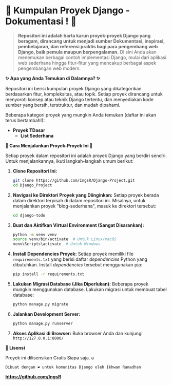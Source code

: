 # 📂 Kumpulan Proyek Django - Dokumentasi ! 🐍

> **Repositori ini adalah harta karun proyek-proyek Django yang beragam, dirancang untuk menjadi sumber Dokumentasi, inspirasi, pembelajaran, dan referensi praktis bagi para pengembang web Django, baik pemula maupun berpengalaman.**  Di sini Anda akan menemukan berbagai contoh implementasi Django, mulai dari aplikasi web sederhana hingga fitur-fitur yang mencakup berbagai aspek pengembangan web modern.

**✨ Apa yang Anda Temukan di Dalamnya? ✨**

Repositori ini berisi kumpulan proyek Django yang dikategorikan berdasarkan fitur, kompleksitas, atau topik. Setiap proyek dirancang untuk menyoroti konsep atau teknik Django tertentu, dan menyediakan kode sumber yang bersih, terstruktur, dan mudah dipahami.

Beberapa kategori proyek yang mungkin Anda temukan (daftar ini akan terus bertambah!):



*   **Proyek TDasar**
    *   **List Sederhana**
    
**🚀 Cara Menjalankan Proyek-Proyek Ini 🚀**

Setiap proyek dalam repositori ini adalah proyek Django yang berdiri sendiri. Untuk menjalankannya, ikuti langkah-langkah umum berikut:

1.  **Clone Repositori Ini:**
    ```bash
    git clone https://github.com/IngsR/Django-Project.git
    cd Django_Project
    ```

2.  **Navigasi ke Direktori Proyek yang Diinginkan:**
    Setiap proyek berada dalam direktori terpisah di dalam repositori ini. Misalnya, untuk menjalankan proyek "blog-sederhana", masuk ke direktori tersebut:
    ```bash
    cd django-todo
    ```

3.  **Buat dan Aktifkan Virtual Environment (Sangat Disarankan):**
    ```bash
    python -m venv venv
    source venv/bin/activate  # Untuk Linux/macOS
    venv\Scripts\activate  # Untuk Windows
    ```

4.  **Install Dependencies Proyek:**
    Setiap proyek memiliki file `requirements.txt` yang berisi daftar *dependencies* Python yang dibutuhkan. Install *dependencies* tersebut menggunakan pip:
    ```bash
    pip install -r requirements.txt
    ```

5.  **Lakukan Migrasi Database (Jika Diperlukan):**
    Beberapa proyek mungkin menggunakan database. Lakukan migrasi untuk membuat tabel database:
    ```bash
    python manage.py migrate
    ```

6.  **Jalankan Development Server:**
    ```bash
    python manage.py runserver
    ```

7.  **Akses Aplikasi di Browser:**
    Buka browser Anda dan kunjungi `http://127.0.0.1:8000/`

**📄 Lisensi**

Proyek ini dilisensikan Gratis Siapa saja.
  a

    Dibuat dengan ❤️ untuk komunitas Django oleh Ikhwan Ramadhan

**https://github.com/IngsR**

